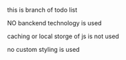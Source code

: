 this is branch of todo list

NO banckend technology is used

caching or local storge of js is not used

no custom styling is used